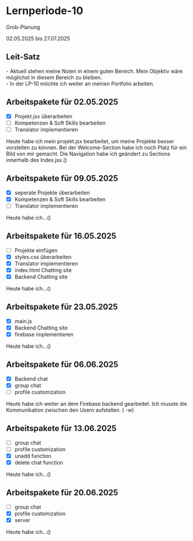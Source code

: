 # Lernperiode-10
Grob-Planung

02.05.2025 bis 27.07.2025

## Leit-Satz

*-* Aktuell stehen meine Noten in einem guten Bereich. Mein Objektiv wäre möglichst in diesem Bereich zu bleiben. </br>
*-* In der LP-10 möchte ich weiter an meinen Portfolio arbeiten.

## Arbeitspakete für 02.05.2025

- [x] Projekt.jsx überarbeiten
- [ ] Kompetenzen & Soft Skills bearbeiten
- [ ] Translator implementieren

Heute habe ich mein projekt.jsx bearbeitet, um meine Projekte besser vorstellen zu können. Bei der Welcome-Section habe ich noch Platz für ein Bild von mir gemacht. Die Navigation habe ich geändert zu Sections innerhalb des Index.jsx.()

## Arbeitspakete für 09.05.2025

- [x] seperate Projekte überarbeiten
- [x] Kompetenzen & Soft Skills bearbeiten
- [ ] Translator implementieren

Heute habe ich...()

## Arbeitspakete für 16.05.2025

- [ ] Projekte einfügen
- [x] styles.css überarbeiten
- [x] Translator implementieren
- [x] index.html Chatting site
- [x] Backend Chatting site

Heute habe ich...()

## Arbeitspakete für 23.05.2025

- [x] main.js
- [x] Backend Chatting site
- [x] firebase implementieren

Heute habe ich...()

## Arbeitspakete für 06.06.2025

- [x] Backend chat
- [x] group chat
- [ ] profile customization

Heute habe ich weiter an dem Firebase backend gearbeitet. Ich musste die Kommunikation zwischen den Usern aufstellen. ( -w)

## Arbeitspakete für 13.06.2025

- [ ] group chat
- [ ] profile customization
- [x] unadd function
- [x] delete chat function

Heute habe ich...()

## Arbeitspakete für 20.06.2025

- [ ] group chat
- [x] profile customization
- [x] server

Heute habe ich...()

